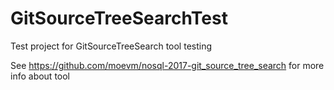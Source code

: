 # GitSourceTreeSearchTest
Test project for GitSourceTreeSearch tool testing

See https://github.com/moevm/nosql-2017-git_source_tree_search for more info about tool
